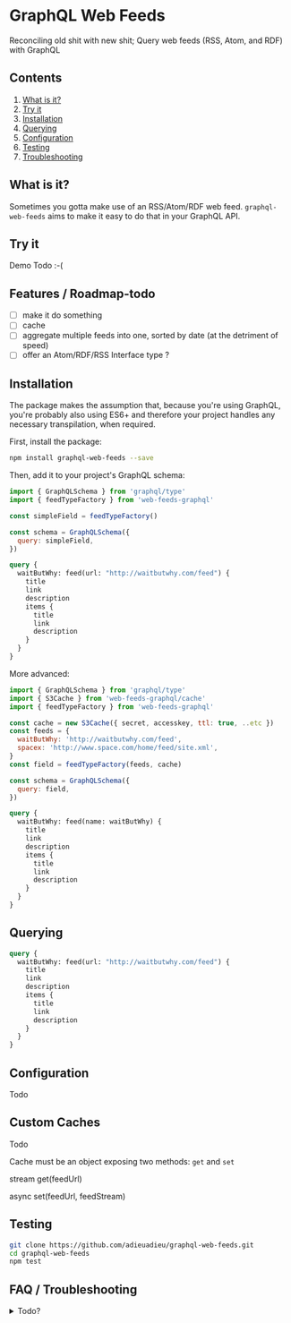 # GraphQL Web Feeds
Reconciling old shit with new shit; Query web feeds (RSS, Atom, and RDF) with GraphQL

## Contents
1. [What is it?](#what-is-it)
1. [Try it](#try-it)
1. [Installation](#installation)
1. [Querying](#querying)
1. [Configuration](#configuration)
1. [Testing](#testing)
1. [Troubleshooting](#troubleshooting)

## What is it?

Sometimes you gotta make use of an RSS/Atom/RDF web feed. `graphql-web-feeds` aims to make it easy to do that in your GraphQL API.

## Try it

Demo Todo :-(

## Features / Roadmap-todo

- [ ] make it do something
- [ ] cache
- [ ] aggregate multiple feeds into one, sorted by date (at the detriment of speed)
- [ ] offer an Atom/RDF/RSS Interface type ?

## Installation

The package makes the assumption that, because you're using GraphQL, you're probably also using ES6+ and therefore your project handles any necessary transpilation, when required.

First, install the package:

```bash
npm install graphql-web-feeds --save
```

Then, add it to your project's GraphQL schema:

```js
import { GraphQLSchema } from 'graphql/type'
import { feedTypeFactory } from 'web-feeds-graphql'

const simpleField = feedTypeFactory()

const schema = GraphQLSchema({
  query: simpleField,
})
```

```graphql
query {
  waitButWhy: feed(url: "http://waitbutwhy.com/feed") {
    title
    link
    description
    items {
      title
      link
      description
    }
  }
}
```

More advanced:

```js
import { GraphQLSchema } from 'graphql/type'
import { S3Cache } from 'web-feeds-graphql/cache'
import { feedTypeFactory } from 'web-feeds-graphql'

const cache = new S3Cache({ secret, accesskey, ttl: true, ..etc })
const feeds = {
  waitButWhy: 'http://waitbutwhy.com/feed',
  spacex: 'http://www.space.com/home/feed/site.xml',
}
const field = feedTypeFactory(feeds, cache)

const schema = GraphQLSchema({
  query: field,
})
```


```graphql
query {
  waitButWhy: feed(name: waitButWhy) {
    title
    link
    description
    items {
      title
      link
      description
    }
  }
}
```

## Querying

```graphql
query {
  waitButWhy: feed(url: "http://waitbutwhy.com/feed") {
    title
    link
    description
    items {
      title
      link
      description
    }
  }
}
```

## Configuration

Todo

## Custom Caches

Todo

Cache must be an object exposing two methods: `get` and `set`

stream get(feedUrl)

async set(feedUrl, feedStream)

## Testing

```bash
git clone https://github.com/adieuadieu/graphql-web-feeds.git
cd graphql-web-feeds
npm test
```

## FAQ / Troubleshooting

<details>
  <summary>Todo?</summary>
  Todo.
</details>
